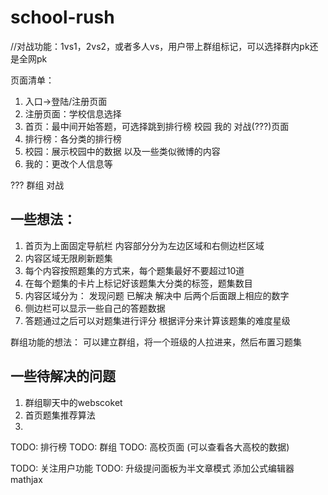 # school-rush

//对战功能：1vs1，2vs2，或者多人vs，用户带上群组标记，可以选择群内pk还是全网pk

页面清单：
1. 入口->登陆/注册页面
2. 注册页面：学校信息选择
3. 首页：最中间开始答题，可选择跳到排行榜 校园 我的 对战(???)页面
4. 排行榜：各分类的排行榜
5. 校园：展示校园中的数据 以及一些类似微博的内容
6. 我的：更改个人信息等

???
群组
对战


## 一些想法：
1. 首页为上面固定导航栏 内容部分分为左边区域和右侧边栏区域
2. 内容区域无限刷新题集
3. 每个内容按照题集的方式来，每个题集最好不要超过10道
4. 在每个题集的卡片上标记好该题集大分类的标签，题集数目
5. 内容区域分为： 发现问题 已解决 解决中 后两个后面跟上相应的数字
6. 侧边栏可以显示一些自己的答题数据
7. 答题通过之后可以对题集进行评分 根据评分来计算该题集的难度星级

群组功能的想法： 可以建立群组，将一个班级的人拉进来，然后布置习题集

## 一些待解决的问题
1. 群组聊天中的webscoket
2. 首页题集推荐算法
3. 


TODO: 排行榜
TODO: 群组
TODO: 高校页面 (可以查看各大高校的数据)

TODO: 关注用户功能
TODO: 升级提问面板为半文章模式 添加公式编辑器mathjax